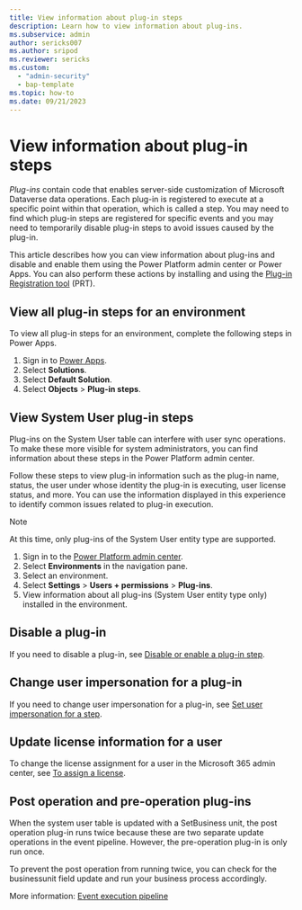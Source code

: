 ```yaml
---
title: View information about plug-in steps
description: Learn how to view information about plug-ins.
ms.subservice: admin
author: sericks007
ms.author: sripod
ms.reviewer: sericks
ms.custom:
  - "admin-security"
  - bap-template
ms.topic: how-to
ms.date: 09/21/2023
---
```


# View information about plug-in steps
_Plug-ins_ contain code that enables server-side customization of Microsoft Dataverse data operations. Each plug-in is registered to execute at a specific point within that operation, which is called a step. You may need to find which plug-in steps are registered for specific events and you may need to temporarily disable plug-in steps to avoid issues caused by the plug-in.

This article describes how you can view information about plug-ins and disable and enable them using the Power Platform admin center or Power Apps. You can also perform these actions by installing and using the [Plug-in Registration tool](/power-apps/developer/data-platform/download-tools-nuget) (PRT).

## View all plug-in steps for an environment
To view all plug-in steps for an environment, complete the following steps in Power Apps.

1. Sign in to [Power Apps](https://make.powerapps.com?utm_source=padocs&utm_medium=linkinadoc&utm_campaign=referralsfromdoc).
1. Select **Solutions**.
1. Select **Default Solution**.
1. Select **Objects** > **Plug-in steps**.

## View System User plug-in steps
Plug-ins on the System User table can interfere with user sync operations. To make these more visible for system administrators, you can find information about these steps in the Power Platform admin center.

Follow these steps to view plug-in information such as the plug-in name, status, the user under whose identity the plug-in is executing, user license status, and more. You can use the information displayed in this experience to identify common issues related to plug-in execution.

> [!Note]
> At this time, only plug-ins of the System User entity type are supported.

1. Sign in to the [Power Platform admin center](https://admin.powerplatform.microsoft.com).
1. Select **Environments** in the navigation pane.
1. Select an environment.
1. Select **Settings** > **Users + permissions** > **Plug-ins**.
1. View information about all plug-ins (System User entity type only) installed in the environment.

## Disable a plug-in
If you need to disable a plug-in, see [Disable or enable a plug-in step](/power-apps/developer/data-platform/register-plug-in#disable-or-enable-a-plug-in-step).

## Change user impersonation for a plug-in
If you need to change user impersonation for a plug-in, see [Set user impersonation for a step](/power-apps/developer/data-platform/register-plug-in#set-user-impersonation-for-a-step).

## Update license information for a user
To change the license assignment for a user in the Microsoft 365 admin center, see [To assign a license](create-users.md#to-assign-a-license).

## Post operation and pre-operation plug-ins 
When the system user table is updated with a SetBusiness unit, the post operation plug-in runs twice because these are two separate update operations in the event pipeline. However, the pre-operation plug-in is only run once.

To prevent the post operation from running twice, you can check for the businessunit field update and run your business process accordingly.  

More information: [Event execution pipeline](/power-apps/developer/data-platform/event-framework#event-execution-pipeline)
